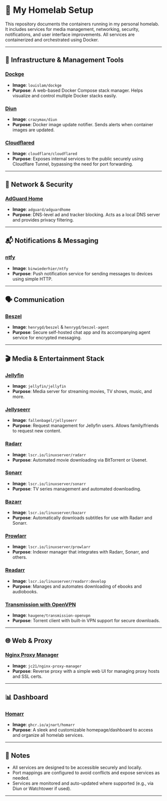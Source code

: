 # 🏡 My Homelab Setup

This repository documents the containers running in my personal homelab. It includes services for media management, networking, security, notifications, and user interface improvements. All services are containerized and orchestrated using Docker.

---

## 🔧 Infrastructure & Management Tools

### **[Dockge](https://github.com/louislam/dockge)**

* **Image**: `louislam/dockge`
* **Purpose**: A web-based Docker Compose stack manager. Helps visualize and control multiple Docker stacks easily.

### **[Diun](https://crazymax.dev/diun/)**

* **Image**: `crazymax/diun`
* **Purpose**: Docker image update notifier. Sends alerts when container images are updated.

### **[Cloudflared](https://developers.cloudflare.com/cloudflare-one/connections/connect-apps/)**

* **Image**: `cloudflare/cloudflared`
* **Purpose**: Exposes internal services to the public securely using Cloudflare Tunnel, bypassing the need for port forwarding.

---

## 🔐 Network & Security

### **[AdGuard Home](https://github.com/AdguardTeam/AdGuardHome)**

* **Image**: `adguard/adguardhome`
* **Purpose**: DNS-level ad and tracker blocking. Acts as a local DNS server and provides privacy filtering.

---

## 📬 Notifications & Messaging

### **[ntfy](https://ntfy.sh/)**

* **Image**: `binwiederhier/ntfy`
* **Purpose**: Push notification service for sending messages to devices using simple HTTP.

---

## 🗣️ Communication

### **[Beszel](https://github.com/henrygd/beszel)**

* **Image**: `henrygd/beszel` & `henrygd/beszel-agent`
* **Purpose**: Secure self-hosted chat app and its accompanying agent service for encrypted messaging.

---

## 🎬 Media & Entertainment Stack

### **[Jellyfin](https://jellyfin.org/)**

* **Image**: `jellyfin/jellyfin`
* **Purpose**: Media server for streaming movies, TV shows, music, and more.

### **[Jellyseerr](https://github.com/Fallenbagel/jellyseerr)**

* **Image**: `fallenbagel/jellyseerr`
* **Purpose**: Request management for Jellyfin users. Allows family/friends to request new content.

### **[Radarr](https://radarr.video/)**

* **Image**: `lscr.io/linuxserver/radarr`
* **Purpose**: Automated movie downloading via BitTorrent or Usenet.

### **[Sonarr](https://sonarr.tv/)**

* **Image**: `lscr.io/linuxserver/sonarr`
* **Purpose**: TV series management and automated downloading.

### **[Bazarr](https://www.bazarr.media/)**

* **Image**: `lscr.io/linuxserver/bazarr`
* **Purpose**: Automatically downloads subtitles for use with Radarr and Sonarr.

### **[Prowlarr](https://github.com/Prowlarr/Prowlarr)**

* **Image**: `lscr.io/linuxserver/prowlarr`
* **Purpose**: Indexer manager that integrates with Radarr, Sonarr, and others.

### **[Readarr](https://readarr.com/)**

* **Image**: `lscr.io/linuxserver/readarr:develop`
* **Purpose**: Manages and automates downloading of ebooks and audiobooks.

### **[Transmission with OpenVPN](https://github.com/haugene/docker-transmission-openvpn)**

* **Image**: `haugene/transmission-openvpn`
* **Purpose**: Torrent client with built-in VPN support for secure downloads.

---

## 🌐 Web & Proxy

### **[Nginx Proxy Manager](https://nginxproxymanager.com/)**

* **Image**: `jc21/nginx-proxy-manager`
* **Purpose**: Reverse proxy with a simple web UI for managing proxy hosts and SSL certs.

---

## 📊 Dashboard

### **[Homarr](https://github.com/ajnart/homarr)**

* **Image**: `ghcr.io/ajnart/homarr`
* **Purpose**: A sleek and customizable homepage/dashboard to access and organize all homelab services.

---

## 📁 Notes

* All services are designed to be accessible securely and locally.
* Port mappings are configured to avoid conflicts and expose services as needed.
* Services are monitored and auto-updated where supported (e.g., via Diun or Watchtower if used).

---
